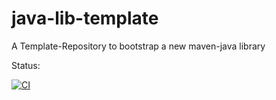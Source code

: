 # java-lib-template
A Template-Repository to bootstrap a new maven-java library

Status:

[![CI](https://github.com/arena-challenges/java-lib-template/actions/workflows/mvn-build.yml/badge.svg?branch=main)](https://github.com/arena-challenges/java-lib-template/actions/workflows/mvn-build.yml?query=branch%3Amain)
